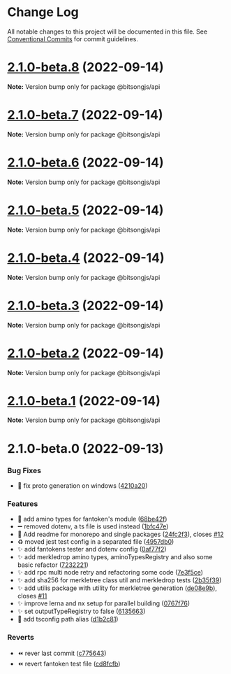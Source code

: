 # Change Log

All notable changes to this project will be documented in this file.
See [Conventional Commits](https://conventionalcommits.org) for commit guidelines.

# [2.1.0-beta.8](https://github.com/bitsongofficial/bitsongjs/compare/@bitsongjs/api@2.1.0-beta.7...@bitsongjs/api@2.1.0-beta.8) (2022-09-14)

**Note:** Version bump only for package @bitsongjs/api





# [2.1.0-beta.7](https://github.com/bitsongofficial/bitsongjs/compare/@bitsongjs/api@2.1.0-beta.6...@bitsongjs/api@2.1.0-beta.7) (2022-09-14)

**Note:** Version bump only for package @bitsongjs/api





# [2.1.0-beta.6](https://github.com/bitsongofficial/bitsongjs/compare/@bitsongjs/api@2.1.0-beta.5...@bitsongjs/api@2.1.0-beta.6) (2022-09-14)

**Note:** Version bump only for package @bitsongjs/api





# [2.1.0-beta.5](https://github.com/bitsongofficial/bitsongjs/compare/@bitsongjs/api@2.1.0-beta.4...@bitsongjs/api@2.1.0-beta.5) (2022-09-14)

**Note:** Version bump only for package @bitsongjs/api





# [2.1.0-beta.4](https://github.com/bitsongofficial/bitsongjs/compare/@bitsongjs/api@2.1.0-beta.3...@bitsongjs/api@2.1.0-beta.4) (2022-09-14)

**Note:** Version bump only for package @bitsongjs/api





# [2.1.0-beta.3](https://github.com/bitsongofficial/bitsongjs/compare/@bitsongjs/api@2.1.0-beta.2...@bitsongjs/api@2.1.0-beta.3) (2022-09-14)

**Note:** Version bump only for package @bitsongjs/api





# [2.1.0-beta.2](https://github.com/bitsongofficial/bitsongjs/compare/@bitsongjs/api@2.1.0-beta.1...@bitsongjs/api@2.1.0-beta.2) (2022-09-14)

**Note:** Version bump only for package @bitsongjs/api





# [2.1.0-beta.1](https://github.com/bitsongofficial/bitsongjs/compare/@bitsongjs/api@2.1.0-beta.0...@bitsongjs/api@2.1.0-beta.1) (2022-09-14)

**Note:** Version bump only for package @bitsongjs/api





# 2.1.0-beta.0 (2022-09-13)


### Bug Fixes

* :bug: fix proto generation on windows ([4210a20](https://github.com/bitsongofficial/bitsongjs/commit/4210a2087e9f96e8bf60caa713884b362c8a4f31))


### Features

* :construction: add amino types for fantoken's module ([68be42f](https://github.com/bitsongofficial/bitsongjs/commit/68be42fe88763d870ade3da184ff2a5c22d04c02))
* :heavy_minus_sign: removed dotenv, a ts file is used instead ([1bfc47e](https://github.com/bitsongofficial/bitsongjs/commit/1bfc47e5f083a4918d671420c6ad2c5a25c32ca1))
* :memo: Add readme for monorepo and single packages ([24fc2f3](https://github.com/bitsongofficial/bitsongjs/commit/24fc2f361e85d7b727b55a6e26c76f7b14e70512)), closes [#12](https://github.com/bitsongofficial/bitsongjs/issues/12)
* :recycle: moved jest test config in a separated file ([4957db0](https://github.com/bitsongofficial/bitsongjs/commit/4957db04d5f76e20a8ce342be7e7bdf6ff78e05a))
* :sparkles: add fantokens tester and dotenv config ([0af77f2](https://github.com/bitsongofficial/bitsongjs/commit/0af77f2f15ae592414ceb5e84bf5f06ed1833937))
* :sparkles: add merkledrop amino types, aminoTypesRegistry and also some basic refactor ([7232221](https://github.com/bitsongofficial/bitsongjs/commit/72322213476579c2773b345d335e929dec4b1611))
* :sparkles: add rpc multi node retry and refactoring some code ([7e3f5ce](https://github.com/bitsongofficial/bitsongjs/commit/7e3f5cea87443aa146a64caeaa1531d5f1a8333a))
* :sparkles: add sha256 for merkletree class util and merkledrop tests ([2b35f39](https://github.com/bitsongofficial/bitsongjs/commit/2b35f39ed3efaee25bb26f92106f4534c6fb9fe3))
* :sparkles: add utilis package with utility for merkletree generation ([de08e9b](https://github.com/bitsongofficial/bitsongjs/commit/de08e9be2023249edf9288b6de01871853aee777)), closes [#11](https://github.com/bitsongofficial/bitsongjs/issues/11)
* :sparkles: improve lerna and nx setup for parallel building ([0767f76](https://github.com/bitsongofficial/bitsongjs/commit/0767f767acad32a6a10c54f3c19055a9ae337ac5))
* :sparkles: set outputTypeRegistry to false ([6135663](https://github.com/bitsongofficial/bitsongjs/commit/6135663dd3cc3280bb03b121f968c6481b5ac348))
* :wrench: add tsconfig path alias ([d1b2c81](https://github.com/bitsongofficial/bitsongjs/commit/d1b2c81a07060add3c5c7f0bd933fbe2e9ea2e9d))


### Reverts

* :rewind: rever last commit ([c775643](https://github.com/bitsongofficial/bitsongjs/commit/c77564306a7f8e14d1d6e7135a0d52891b467d0a))
* :rewind: revert fantoken test file ([cd8fcfb](https://github.com/bitsongofficial/bitsongjs/commit/cd8fcfb7313122edf1d3ab50ca3e1d5c762383c5))
